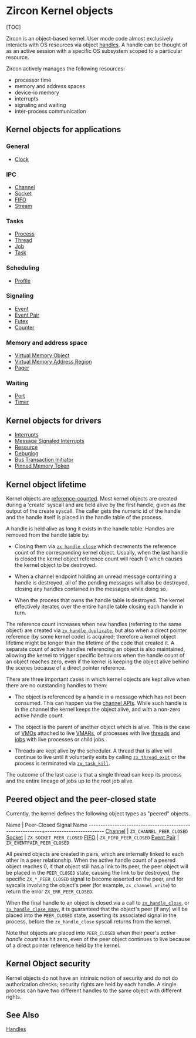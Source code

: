 # Zircon Kernel objects

[TOC]

Zircon is an object-based kernel. User mode code almost exclusively interacts
with OS resources via object [handles]. A handle can be thought of as an active
session with a specific OS subsystem scoped to a particular resource.

Zircon actively manages the following resources:

+ processor time
+ memory and address spaces
+ device-io memory
+ interrupts
+ signaling and waiting
+ inter-process communication

## Kernel objects for applications

### General

+ [Clock](/docs/reference/kernel_objects/clock.md)

### IPC

+ [Channel](/docs/reference/kernel_objects/channel.md)
+ [Socket](/docs/reference/kernel_objects/socket.md)
+ [FIFO](/docs/reference/kernel_objects/fifo.md)
+ [Stream](/docs/reference/kernel_objects/stream.md)

### Tasks

+ [Process](/docs/reference/kernel_objects/process.md)
+ [Thread](/docs/reference/kernel_objects/thread.md)
+ [Job](/docs/reference/kernel_objects/job.md)
+ [Task](/docs/reference/kernel_objects/task.md)

### Scheduling

+ [Profile](/docs/reference/kernel_objects/profile.md)

### Signaling

+ [Event](/docs/reference/kernel_objects/event.md)
+ [Event Pair](/docs/reference/kernel_objects/eventpair.md)
+ [Futex](/docs/reference/kernel_objects/futex.md)
+ [Counter](/docs/reference/kernel_objects/counter.md)

### Memory and address space

+ [Virtual Memory Object](/docs/reference/kernel_objects/vm_object.md)
+ [Virtual Memory Address Region](/docs/reference/kernel_objects/vm_address_region.md)
+ [Pager](/docs/reference/kernel_objects/pager.md)

### Waiting

+ [Port](/docs/reference/kernel_objects/port.md)
+ [Timer](/docs/reference/kernel_objects/timer.md)

## Kernel objects for drivers

+ [Interrupts](/docs/reference/kernel_objects/interrupts.md)
+ [Message Signaled Interrupts](/docs/reference/kernel_objects/msi.md)
+ [Resource](/docs/reference/kernel_objects/resource.md)
+ [Debuglog](/docs/reference/kernel_objects/debuglog.md)
+ [Bus Transaction Initiator](/docs/reference/kernel_objects/bus_transaction_initiator.md)
+ [Pinned Memory Token](/docs/reference/kernel_objects/pinned_memory_token.md)

## Kernel object lifetime

Kernel objects are [reference-counted]. Most kernel objects are
created during a 'create' syscall and are held alive by the first handle,
given as the output of the create syscall. The caller gets the numeric id of
the handle and the handle itself is placed in the handle table of the process.

A handle is held alive as long it exists in the handle table. Handles are
removed from the handle table by:

+ Closing them via [`zx_handle_close`] which decrements the reference
count of the corresponding kernel object. Usually, when the last handle is
closed the kernel object reference count will reach 0 which causes the kernel
object to be destroyed.

+ When a channel endpoint holding an unread message containing a handle is
destroyed, all of the pending messages will also be destroyed, closing any
handles contained in the messages while doing so.

+ When the process that owns the handle table is destroyed. The kernel
effectively iterates over the entire handle table closing each handle in turn.

The reference count increases when new handles (referring to the same object)
are created via [`zx_handle_duplicate`], but also when a direct pointer
reference (by some kernel code) is acquired; therefore a kernel object lifetime
might be longer than the lifetime of the code that created it. A separate count
of active handles referencing an object is also maintained, allowing the kernel
to trigger specific behaviors when the handle count of an object reaches zero,
even if the kernel is keeping the object alive behind the scenes because of a
direct pointer reference.

There are three important cases in which kernel objects are kept alive
when there are no outstanding handles to them:

+ The object is referenced by a handle in a message which has not been consumed.
This can happen via the [channel APIs][channel-api]. While such handle is in
the channel the kernel keeps the object alive, and with a non-zero active
handle count.

+ The object is the parent of another object which is alive. This is the
case of [VMOs] attached to live [VMARs], of processes with live [threads] and
[jobs] with live processes or child jobs.

+ Threads are kept alive by the scheduler. A thread that is alive will continue
to live until it voluntarily exits by calling [`zx_thread_exit`] or the process
is terminated via [`zx_task_kill`].

The outcome of the last case is that a single thread can keep its process
and the entire lineage of jobs up to the root job alive.

## Peered object and the peer-closed state

Currently, the kernel defines the following object types as "peered" objects.

 Name                                                     | Peer-Closed Signal Name
----------------------------------------------------------+-------------------------
[Channel](/docs/reference/kernel_objects/channel.md)      | `ZX_CHANNEL_PEER_CLOSED`
[Socket](/docs/reference/kernel_objects/socket.md)        | `ZX_SOCKET_PEER_CLOSED`
[FIFO](/docs/reference/kernel_objects/fifo.md)            | `ZX_FIFO_PEER_CLOSED`
[Event Pair](/docs/reference/kernel_objects/eventpair.md) | `ZX_EVENTPAIR_PEER_CLOSED`

All peered objects are created in pairs, which are internally linked to each
other in a peer relationship.  When the active handle count of a peered object
reaches 0, if that object still has a link to its peer, the peer object will be
placed in the `PEER_CLOSED` state, causing the link to be destroyed, the
specific `ZX_*_PEER_CLOSED` signal to become asserted on the peer, and for
syscalls involving the object's peer (for example, `zx_channel_write`) to return
the error `ZX_ERR_PEER_CLOSED`.

When the final handle to an object is closed via a call to [`zx_handle_close`],
or [`zx_handle_close_many`], it is guaranteed that the object's peer (if any)
will be placed into the `PEER_CLOSED` state, asserting its associated signal in
the process, before the `zx_handle_close` syscall returns from the kernel.

Note that objects are placed into `PEER_CLOSED` when their peer's _active handle
count_ has hit zero, even of the peer object continues to live because of a
direct pointer reference held by the kernel.

## Kernel Object security

Kernel objects do not have an intrinsic notion of security and do not do
authorization checks; security rights are held by each handle. A single process
can have two different handles to the same object with different rights.

## See Also

[Handles][handles]

[handles]: /docs/concepts/kernel/handles.md
[reference-counted]: https://en.wikipedia.org/wiki/Reference_counting
[`zx_handle_close`]: /reference/syscalls/handle_close.md
[`zx_handle_close_many`]: /reference/syscalls/handle_close_many.md
[`zx_handle_duplicate`]: /reference/syscalls/handle_duplicate.md
[`zx_thread_exit`]:/reference/syscalls/thread_exit.md
[`zx_task_kill`]: /reference/syscalls/task_kill.md
[VMOs]: /docs/reference/kernel_objects/vm_object.md
[VMARs]: /docs/reference/kernel_objects/vm_address_region.md
[threads]: /docs/reference/kernel_objects/thread.md
[jobs]: /docs/reference/kernel_objects/job.md
[channel-api]: /docs/reference/kernel_objects/channel.md
